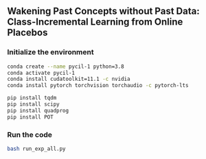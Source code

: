 ## Wakening Past Concepts without Past Data: Class-Incremental Learning from Online Placebos

### Initialize the environment

```bash
conda create --name pycil-1 python=3.8
conda activate pycil-1
conda install cudatoolkit=11.1 -c nvidia
conda install pytorch torchvision torchaudio -c pytorch-lts
```

```bash
pip install tqdm 
pip install scipy 
pip install quadprog
pip install POT
```
### Run the code
```bash
bash run_exp_all.py
```
